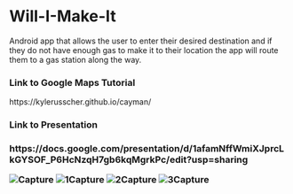 # Will-I-Make-It
Android app that allows the user to enter their desired destination and if they do not have enough gas to make it to their location the app will route them to a gas station along the way. 

<h3>Link to Google Maps Tutorial</h3>
https://kylerusscher.github.io/cayman/

<h3>Link to Presentation<h3>
https://docs.google.com/presentation/d/1afamNffWmiXJprcLkGYSOF_P6HcNzqH7gb6kqMgrkPc/edit?usp=sharing
  
![Capture](https://user-images.githubusercontent.com/29513896/72313703-2ee5f380-365a-11ea-96ce-730744caa8c6.PNG)
![1Capture](https://user-images.githubusercontent.com/29513896/72313702-2ee5f380-365a-11ea-89ac-43b1b0690241.PNG)
![2Capture](https://user-images.githubusercontent.com/29513896/72313706-2ee5f380-365a-11ea-889c-aa7003e50cb1.PNG)
![3Capture](https://user-images.githubusercontent.com/29513896/72313705-2ee5f380-365a-11ea-9034-805388f9d49c.PNG)

